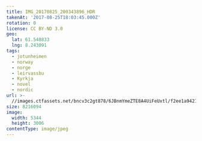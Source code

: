 ```yaml
---
title: IMG_20170825_200343896_HDR
takenAt: '2017-08-25T18:03:45.000Z'
rotation: 0
license: CC BY-ND 3.0
geo:
  lat: 61.548833
  lng: 8.243091
tags:
  - jotunheimen
  - norway
  - norge
  - leirvassbu
  - Kyrkja
  - novel
  - nordic
url: >-
  //images.ctfassets.net/bncv3c2gt878/6JBnmYmeZTE8A4UiFeUxtl/f2ee1a9421f400fc93486e6a8c2b02d9/img_20170825_200343896_hdr_36848411185_o
size: 8216094
image:
  width: 5344
  height: 3006
contentType: image/jpeg
---
```



